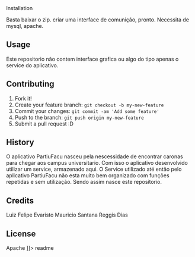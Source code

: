 <snippet>
  <content><![CDATA[
# ${1:Partiu Facu - WebService }
Este repositorio tem intuito de criar um repositorio do Service que o aplicativo PartiuFacu utiliza.

## Installation
Basta baixar o zip. criar uma interface de comunição, pronto.
Necessita de mysql, apache.

## Usage
Este repositorio não contem interface grafica ou algo do tipo apenas o service do aplicativo.

## Contributing
1. Fork it!
2. Create your feature branch: `git checkout -b my-new-feature`
3. Commit your changes: `git commit -am 'Add some feature'`
4. Push to the branch: `git push origin my-new-feature`
5. Submit a pull request :D
## History
O aplicativo PartiuFacu nasceu pela nescessidade de encontrar caronas para chegar aos campus universitario. Com isso o aplicativo desenvolvido utilizar um service, armazenado aqui.
O Service utilizado até então pelo aplicativo PartiuFacu não esta muito bem organizado com funções repetidas e sem utilização. Sendo assim nasce este repositorio.
## Credits
Luiz Felipe Evaristo
Mauricio Santana
Reggis Dias
## License
Apache
]]></content>
  <tabTrigger>readme</tabTrigger>
</snippet>
